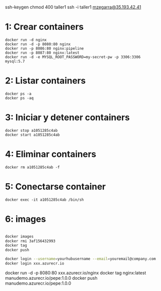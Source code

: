 ssh-keygen
chmod 400 taller1
ssh -i taller1 mzegarra@35.193.42.41


# 1: Crear containers

```
docker run -d nginx
docker run -d -p 8080:80 nginx
docker run -p 8086:80 nginx:pipeline
docker run -p 8087:80 nginx:latest
docker run -d -e MYSQL_ROOT_PASSWORD=my-secret-pw -p 3306:3306 mysql:5.7
```

# 2: Listar containers
```
docker ps -a
docker ps -aq
```

# 3: Iniciar y detener containers
```
docker stop a1051285c4ab
docker start a1051285c4ab
```

# 4: Eliminar containers
```
docker rm a1051285c4ab -f
```

# 5: Conectarse container
```
docker exec -it a1051285c4ab /bin/sh
```

# 6: images

```bash

docker images
docker rmi 3af156432993
docker tag
docker push

docker login --username=yourhubusername --email=youremail@company.com
docker login xxx.azurecr.io
```

docker run -d -p 8080:80 xxx.azurecr.io/nginx
docker tag nginx:latest manudemo.azurecr.io/pepe:1.0.0
docker push manudemo.azurecr.io/pepe:1.0.0
